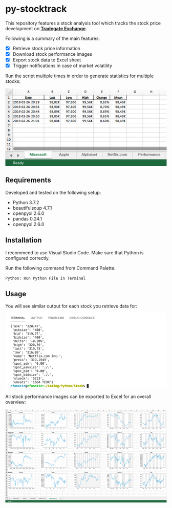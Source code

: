 # py-stocktrack

This repository features a stock analysis tool which tracks the stock price development on [**Tradegate Exchange**](https://www.tradegate.de).

Following is a summary of the main features:

- [x] Retrieve stock price information
- [x] Download stock performance images
- [x] Export stock data to Excel sheet
- [x] Trigger notifications in case of market volatility

Run the script multiple times in order to generate statistics for multiple stocks:

![Price](https://raw.githubusercontent.com/cfanatic/py-stocktrack/master/res/2_price.png)

## Requirements

Developed and tested on the following setup:

- Python 3.7.2
- beautifulsoup 4.7.1
- openpyxl 2.6.0
- pandas 0.24.1
- openpyxl 2.6.0

## Installation

I recommend to use Visual Studio Code. Make sure that Python is configured correctly.

Run the following command from Command Palette:

`Python: Run Python File in Terminal`

## Usage

You will see similar output for each stock you retrieve data for:

![Data](https://github.com/cfanatic/py-stocktrack/blob/master/res/3_data.png)

All stock performance images can be exported to Excel for an overall overview:

![Data](https://github.com/cfanatic/py-stocktrack/blob/master/res/1_overview.png)